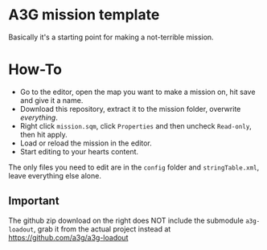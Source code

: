 A3G mission template
====================
Basically it's a starting point for making a not-terrible mission.

How-To
======
- Go to the editor, open the map you want to make a mission on, hit save and give it a name.
- Download this repository, extract it to the mission folder, overwrite _everything_.
- Right click `mission.sqm`, click `Properties` and then uncheck `Read-only`, then hit apply.
- Load or reload the mission in the editor.
- Start editing to your hearts content.

The only files you need to edit are in the `config` folder and `stringTable.xml`, leave everything else alone.

Important
---------
The github zip download on the right does NOT include the submodule `a3g-loadout`, grab it from the actual project instead at https://github.com/a3g/a3g-loadout